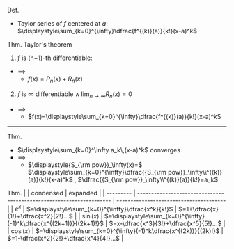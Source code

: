 
Def.
- Taylor series of $f$ centered at $a$:  $\displaystyle\sum_{k=0}^{\infty}\dfrac{f^{(k)}(a)}{k!}(x-a)^k$

Thm. Taylor's theorem
1. $f$ is (n+1)-th differentiable:
- $\implies$
	- $f(x)=P_n(x)+R_n(x)$
2. $f$ is $\infty$ differentiable $\land$ $\displaystyle\lim_{n\to\infty}R_n(x)=0$
- $\implies$
	- $f(x)=\displaystyle\sum_{k=0}^{\infty}\dfrac{f^{(k)}(a)}{k!}(x-a)^k$

---

Thm.
- $\displaystyle\sum_{k=0}^\infty a_k\,(x-a)^k$ converges
- $\implies$
	- $\displaystyle{S_{\rm pow}}_\infty(x)=$ $\displaystyle\sum_{k=0}^{\infty}\dfrac{{S_{\rm pow}}_\infty\\^{(k)}(a)}{k!}(x-a)^k$ ,  $\dfrac{{S_{\rm pow}}_\infty\\^{(k)}(a)}{k!}=a_k$

Thm.
|           | condensed                                                                | expanded                                |
| --------- | -------------------------------------------------------------------- | --------------------------------------- |
| $e^x$     | $=\displaystyle\sum_{k=0}^{\infty}\dfrac{x^k}{k!}$                   | $=1+\dfrac{x}{1!}+\dfrac{x^2}{2!}...$   |
| $\sin(x)$ | $=\displaystyle\sum_{k=0}^{\infty}(-1)^k\dfrac{x^{(2k+1)}}{(2k+1)!}$ | $=x-\dfrac{x^3}{3!}+\dfrac{x^5}{5!}...$ |
| $\cos(x)$ | $=\displaystyle\sum_{k=0}^{\infty}(-1)^k\dfrac{x^{(2k)}}{(2k)!}$     | $=1-\dfrac{x^2}{2!}+\dfrac{x^4}{4!}...$ |
